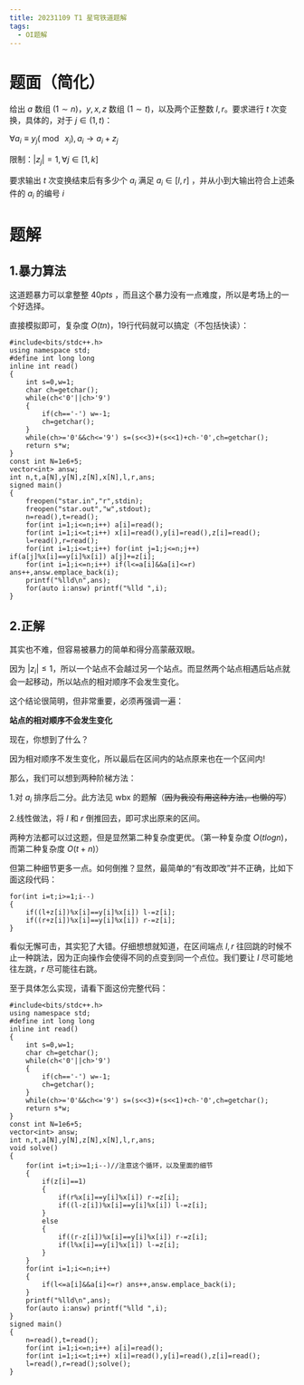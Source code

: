 ```yaml
---
title: 20231109 T1 星穹铁道题解
tags:
  - OI题解
---
```

# 题面（简化）
给出 $a$ 数组 $(1\sim n)$，$y,x,z$ 数组 $(1\sim t)$，以及两个正整数 $l,r$。要求进行 $t$ 次变换，具体的，对于 $j\in (1,t)$：

$\forall a_i\equiv y_j (\bmod~x_i),a_i\to a_i+z_j$

限制：$|z_j|=1,\forall j\in [1,k]$

要求输出 $t$ 次变换结束后有多少个 $a_i$ 满足 $a_i\in[l,r]$ ，并从小到大输出符合上述条件的 $a_i$ 的编号 $i$
# 题解
## 1.暴力算法
这道题暴力可以拿整整 $40pts$ ，而且这个暴力没有一点难度，所以是考场上的一个好选择。

直接模拟即可，复杂度 $O(tn)$，19行代码就可以搞定（不包括快读）：
```
#include<bits/stdc++.h>
using namespace std;
#define int long long
inline int read()
{
	int s=0,w=1;
	char ch=getchar();
	while(ch<'0'||ch>'9')
	{
		if(ch=='-') w=-1;
		ch=getchar();
	}
	while(ch>='0'&&ch<='9') s=(s<<3)+(s<<1)+ch-'0',ch=getchar();
	return s*w;
}
const int N=1e6+5;
vector<int> answ;
int n,t,a[N],y[N],z[N],x[N],l,r,ans;
signed main()
{
    freopen("star.in","r",stdin);
    freopen("star.out","w",stdout);
    n=read(),t=read();
    for(int i=1;i<=n;i++) a[i]=read();
    for(int i=1;i<=t;i++) x[i]=read(),y[i]=read(),z[i]=read();
    l=read(),r=read();
    for(int i=1;i<=t;i++) for(int j=1;j<=n;j++) if(a[j]%x[i]==y[i]%x[i]) a[j]+=z[i];
    for(int i=1;i<=n;i++) if(l<=a[i]&&a[i]<=r) ans++,answ.emplace_back(i);
    printf("%lld\n",ans);
    for(auto i:answ) printf("%lld ",i);
}
```
## 2.正解
其实也不难，但容易被暴力的简单和得分高蒙蔽双眼。

因为 $|z_i|≤1$，所以一个站点不会越过另一个站点。而显然两个站点相遇后站点就会一起移动，所以站点的相对顺序不会发生变化。

这个结论很简明，但非常重要，必须再强调一遍：

**站点的相对顺序不会发生变化**

现在，你想到了什么？

因为相对顺序不发生变化，所以最后在区间内的站点原来也在一个区间内!

那么，我们可以想到两种阶梯方法：

1.对 $a_i$ 排序后二分。此方法见 wbx 的题解（~~因为我没有用这种方法，也懒的写~~）

2.线性做法，将 $l$ 和 $r$ 倒推回去，即可求出原来的区间。

两种方法都可以过这题，但是显然第二种复杂度更优。（第一种复杂度 $O(tlogn)$，而第二种复杂度 $O(t+n)$）

但第二种细节更多一点。如何倒推？显然，最简单的“有改即改”并不正确，比如下面这段代码：
```
for(int i=t;i>=1;i--)
{
    if((l+z[i])%x[i]==y[i]%x[i]) l-=z[i];
    if((r+z[i])%x[i]==y[i]%x[i]) r-=z[i];
}
```
看似无懈可击，其实犯了大错。仔细想想就知道，在区间端点 $l,r$ 往回跳的时候不止一种跳法，因为正向操作会使得不同的点变到同一个点位。我们要让 $l$ 尽可能地往左跳，$r$ 尽可能往右跳。

至于具体怎么实现，请看下面这份完整代码：
```
#include<bits/stdc++.h>
using namespace std;
#define int long long
inline int read()
{
	int s=0,w=1;
	char ch=getchar();
	while(ch<'0'||ch>'9')
	{
		if(ch=='-') w=-1;
		ch=getchar();
	}
	while(ch>='0'&&ch<='9') s=(s<<3)+(s<<1)+ch-'0',ch=getchar();
	return s*w;
}
const int N=1e6+5;
vector<int> answ;
int n,t,a[N],y[N],z[N],x[N],l,r,ans;
void solve()
{
    for(int i=t;i>=1;i--)//注意这个循环，以及里面的细节
    {
        if(z[i]==1)
        {
            if(r%x[i]==y[i]%x[i]) r-=z[i];
            if((l-z[i])%x[i]==y[i]%x[i]) l-=z[i];
        }
        else
        {
            if((r-z[i])%x[i]==y[i]%x[i]) r-=z[i];
            if(l%x[i]==y[i]%x[i]) l-=z[i];
        }
    }
    for(int i=1;i<=n;i++)
    {
        if(l<=a[i]&&a[i]<=r) ans++,answ.emplace_back(i);
    }
    printf("%lld\n",ans);
    for(auto i:answ) printf("%lld ",i);
}
signed main()
{
    n=read(),t=read();
    for(int i=1;i<=n;i++) a[i]=read();
    for(int i=1;i<=t;i++) x[i]=read(),y[i]=read(),z[i]=read();
    l=read(),r=read();solve();
}

```